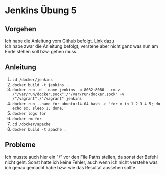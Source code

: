# Jenkins Übung 5

## Vorgehen
Ich habe die Anleitung vom Github befolgt. [Link dazu](https://github.com/mc-b/M300/tree/master/docker/jenkins) <br>
Ich habe zwar die Anleitung befolgt, verstehe aber nicht ganz was nun am Ende stehen soll bzw. gehen muss.

## Anleitung

1. ```cd /docker/jenkins```
2. ```docker build -t jenkins .```
3. ```docker run -d --name jenkins -p 8082:8080 --rm-v  /"/var/run/docker.sock":/"/var/run/docker.sock" -v /"/vagrant":/"/vagrant" jenkins```
4. ```docker run --name for ubuntu:14.04 bash -c 'for x in 1 2 3 4 5; do echo $x; sleep 1; done;'```
5. ```docker logs for```
6. ```docker rm for```
7. ```cd /docker/apache```
8. ```docker build -t apache .```

## Probleme
Ich musste auch hier ein "/" vor den File Paths stellen, da sonst der Befehl nicht geht. Sonst hatte ich keine Fehler, auch wenn ich nicht verstehe was ich genau gemacht habe bzw. wie das Resultat aussehen sollte.